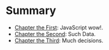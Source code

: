 # Summary

* [Chapter the First](chapter1.md): JavaScript wow!.
* [Chapter the Second](chapter2.md): Such Data.
* [Chapter the Third](chapter3.md): Much decisions.